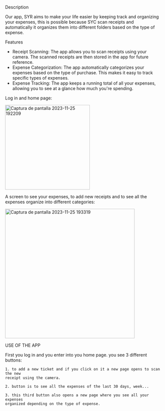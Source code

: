 Description

Our app, SYR aims to make your life easier by keeping track and organizing your expenses, this is possible because SYC scan receipts and automatically it organizes them into different folders based on the type of expense.

Features
- Receipt Scanning: The app allows you to scan receipts using your camera. The scanned receipts are then stored in the app for future reference.
- Expense Categorization: The app automatically categorizes your expenses based on the type of purchase. This makes it easy to track specific types of expenses.
- Expense Tracking: The app keeps a running total of all your expenses, allowing you to see at a glance how much you're spending.

Log in and home page:

<img width="274" alt="Captura de pantalla 2023-11-25 192209" src="https://github.com/frocaieu/SYR/assets/151723296/1eb7c065-0e7a-40f4-b8d0-79619cbf9595">

A screen to see your expenses, to add new receipts and to see all the expenses organize into different categories:

<img width="419" alt="Captura de pantalla 2023-11-25 193319" src="https://github.com/frocaieu/SYR/assets/151723296/718a0610-5d7e-4652-8330-6c8f71e46298">

USE OF THE APP

First you log in and you enter into you home page.
you see 3 different buttons:

    1. to add a new ticket and if you click on it a new page opens to scan the new 
    receipt using the camera.
    
    2. button is to see all the expenses of the last 30 days, week...
    
    3. this third button also opens a new page where you see all your expenses 
    organized depending on the type of expense.
